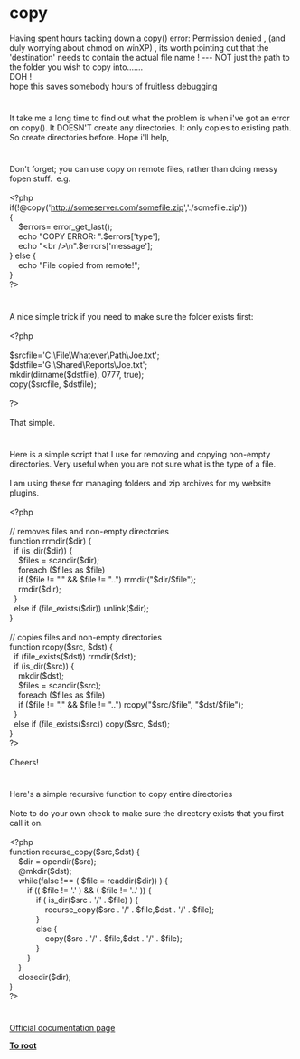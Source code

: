 # copy




<div class="phpcode"><span class="html">
Having spent hours tacking down a copy() error: Permission denied , (and duly worrying about chmod on winXP) , its worth pointing out that the &apos;destination&apos; needs to contain the actual file name ! --- NOT just the path to the folder you wish to copy into.......<br>DOH !<br>hope this saves somebody hours of fruitless debugging</span>
</div>
  

#


<div class="phpcode"><span class="html">
It take me a long time to find out what the problem is when i&apos;ve got an error on copy(). It DOESN&apos;T create any directories. It only copies to existing path. So create directories before. Hope i&apos;ll help,</span>
</div>
  

#


<div class="phpcode"><span class="html">
Don&apos;t forget; you can use copy on remote files, rather than doing messy fopen stuff.&#xA0; e.g.<br><br><span class="default">&lt;?php<br></span><span class="keyword">if(!@</span><span class="default">copy</span><span class="keyword">(</span><span class="string">&apos;<a href="http://someserver.com/somefile.zip" rel="nofollow" target="_blank">http://someserver.com/somefile.zip</a>&apos;</span><span class="keyword">,</span><span class="string">&apos;./somefile.zip&apos;</span><span class="keyword">))<br>{<br>&#xA0; &#xA0; </span><span class="default">$errors</span><span class="keyword">= </span><span class="default">error_get_last</span><span class="keyword">();<br>&#xA0; &#xA0; echo </span><span class="string">&quot;COPY ERROR: &quot;</span><span class="keyword">.</span><span class="default">$errors</span><span class="keyword">[</span><span class="string">&apos;type&apos;</span><span class="keyword">];<br>&#xA0; &#xA0; echo </span><span class="string">&quot;&lt;br /&gt;\n&quot;</span><span class="keyword">.</span><span class="default">$errors</span><span class="keyword">[</span><span class="string">&apos;message&apos;</span><span class="keyword">];<br>} else {<br>&#xA0; &#xA0; echo </span><span class="string">&quot;File copied from remote!&quot;</span><span class="keyword">;<br>}<br></span><span class="default">?&gt;</span>
</span>
</div>
  

#


<div class="phpcode"><span class="html">
A nice simple trick if you need to make sure the folder exists first:<br><br><span class="default">&lt;?php<br><br>$srcfile</span><span class="keyword">=</span><span class="string">&apos;C:\File\Whatever\Path\Joe.txt&apos;</span><span class="keyword">;<br></span><span class="default">$dstfile</span><span class="keyword">=</span><span class="string">&apos;G:\Shared\Reports\Joe.txt&apos;</span><span class="keyword">;<br></span><span class="default">mkdir</span><span class="keyword">(</span><span class="default">dirname</span><span class="keyword">(</span><span class="default">$dstfile</span><span class="keyword">), </span><span class="default">0777</span><span class="keyword">, </span><span class="default">true</span><span class="keyword">);<br></span><span class="default">copy</span><span class="keyword">(</span><span class="default">$srcfile</span><span class="keyword">, </span><span class="default">$dstfile</span><span class="keyword">);<br><br></span><span class="default">?&gt;<br></span><br>That simple.</span>
</div>
  

#


<div class="phpcode"><span class="html">
Here is a simple script that I use for removing and copying non-empty directories. Very useful when you are not sure what is the type of a file.<br><br>I am using these for managing folders and zip archives for my website plugins.<br><br><span class="default">&lt;?php<br><br></span><span class="comment">// removes files and non-empty directories<br></span><span class="keyword">function </span><span class="default">rrmdir</span><span class="keyword">(</span><span class="default">$dir</span><span class="keyword">) {<br>&#xA0; if (</span><span class="default">is_dir</span><span class="keyword">(</span><span class="default">$dir</span><span class="keyword">)) {<br>&#xA0; &#xA0; </span><span class="default">$files </span><span class="keyword">= </span><span class="default">scandir</span><span class="keyword">(</span><span class="default">$dir</span><span class="keyword">);<br>&#xA0; &#xA0; foreach (</span><span class="default">$files </span><span class="keyword">as </span><span class="default">$file</span><span class="keyword">)<br>&#xA0; &#xA0; if (</span><span class="default">$file </span><span class="keyword">!= </span><span class="string">&quot;.&quot; </span><span class="keyword">&amp;&amp; </span><span class="default">$file </span><span class="keyword">!= </span><span class="string">&quot;..&quot;</span><span class="keyword">) </span><span class="default">rrmdir</span><span class="keyword">(</span><span class="string">&quot;</span><span class="default">$dir</span><span class="string">/</span><span class="default">$file</span><span class="string">&quot;</span><span class="keyword">);<br>&#xA0; &#xA0; </span><span class="default">rmdir</span><span class="keyword">(</span><span class="default">$dir</span><span class="keyword">);<br>&#xA0; }<br>&#xA0; else if (</span><span class="default">file_exists</span><span class="keyword">(</span><span class="default">$dir</span><span class="keyword">)) </span><span class="default">unlink</span><span class="keyword">(</span><span class="default">$dir</span><span class="keyword">);<br>} <br><br></span><span class="comment">// copies files and non-empty directories<br></span><span class="keyword">function </span><span class="default">rcopy</span><span class="keyword">(</span><span class="default">$src</span><span class="keyword">, </span><span class="default">$dst</span><span class="keyword">) {<br>&#xA0; if (</span><span class="default">file_exists</span><span class="keyword">(</span><span class="default">$dst</span><span class="keyword">)) </span><span class="default">rrmdir</span><span class="keyword">(</span><span class="default">$dst</span><span class="keyword">);<br>&#xA0; if (</span><span class="default">is_dir</span><span class="keyword">(</span><span class="default">$src</span><span class="keyword">)) {<br>&#xA0; &#xA0; </span><span class="default">mkdir</span><span class="keyword">(</span><span class="default">$dst</span><span class="keyword">);<br>&#xA0; &#xA0; </span><span class="default">$files </span><span class="keyword">= </span><span class="default">scandir</span><span class="keyword">(</span><span class="default">$src</span><span class="keyword">);<br>&#xA0; &#xA0; foreach (</span><span class="default">$files </span><span class="keyword">as </span><span class="default">$file</span><span class="keyword">)<br>&#xA0; &#xA0; if (</span><span class="default">$file </span><span class="keyword">!= </span><span class="string">&quot;.&quot; </span><span class="keyword">&amp;&amp; </span><span class="default">$file </span><span class="keyword">!= </span><span class="string">&quot;..&quot;</span><span class="keyword">) </span><span class="default">rcopy</span><span class="keyword">(</span><span class="string">&quot;</span><span class="default">$src</span><span class="string">/</span><span class="default">$file</span><span class="string">&quot;</span><span class="keyword">, </span><span class="string">&quot;</span><span class="default">$dst</span><span class="string">/</span><span class="default">$file</span><span class="string">&quot;</span><span class="keyword">); <br>&#xA0; }<br>&#xA0; else if (</span><span class="default">file_exists</span><span class="keyword">(</span><span class="default">$src</span><span class="keyword">)) </span><span class="default">copy</span><span class="keyword">(</span><span class="default">$src</span><span class="keyword">, </span><span class="default">$dst</span><span class="keyword">);<br>}<br></span><span class="default">?&gt;<br></span><br>Cheers!</span>
</div>
  

#


<div class="phpcode"><span class="html">
Here&apos;s a simple recursive function to copy entire directories
<br>
<br>Note to do your own check to make sure the directory exists that you first call it on.
<br>
<br><span class="default">&lt;?php
<br></span><span class="keyword">function </span><span class="default">recurse_copy</span><span class="keyword">(</span><span class="default">$src</span><span class="keyword">,</span><span class="default">$dst</span><span class="keyword">) {
<br>&#xA0; &#xA0; </span><span class="default">$dir </span><span class="keyword">= </span><span class="default">opendir</span><span class="keyword">(</span><span class="default">$src</span><span class="keyword">);
<br>&#xA0; &#xA0; @</span><span class="default">mkdir</span><span class="keyword">(</span><span class="default">$dst</span><span class="keyword">);
<br>&#xA0; &#xA0; while(</span><span class="default">false </span><span class="keyword">!== ( </span><span class="default">$file </span><span class="keyword">= </span><span class="default">readdir</span><span class="keyword">(</span><span class="default">$dir</span><span class="keyword">)) ) {
<br>&#xA0; &#xA0; &#xA0; &#xA0; if (( </span><span class="default">$file </span><span class="keyword">!= </span><span class="string">&apos;.&apos; </span><span class="keyword">) &amp;&amp; ( </span><span class="default">$file </span><span class="keyword">!= </span><span class="string">&apos;..&apos; </span><span class="keyword">)) {
<br>&#xA0; &#xA0; &#xA0; &#xA0; &#xA0; &#xA0; if ( </span><span class="default">is_dir</span><span class="keyword">(</span><span class="default">$src </span><span class="keyword">. </span><span class="string">&apos;/&apos; </span><span class="keyword">. </span><span class="default">$file</span><span class="keyword">) ) {
<br>&#xA0; &#xA0; &#xA0; &#xA0; &#xA0; &#xA0; &#xA0; &#xA0; </span><span class="default">recurse_copy</span><span class="keyword">(</span><span class="default">$src </span><span class="keyword">. </span><span class="string">&apos;/&apos; </span><span class="keyword">. </span><span class="default">$file</span><span class="keyword">,</span><span class="default">$dst </span><span class="keyword">. </span><span class="string">&apos;/&apos; </span><span class="keyword">. </span><span class="default">$file</span><span class="keyword">);
<br>&#xA0; &#xA0; &#xA0; &#xA0; &#xA0; &#xA0; }
<br>&#xA0; &#xA0; &#xA0; &#xA0; &#xA0; &#xA0; else { 
<br>&#xA0; &#xA0; &#xA0; &#xA0; &#xA0; &#xA0; &#xA0; &#xA0; </span><span class="default">copy</span><span class="keyword">(</span><span class="default">$src </span><span class="keyword">. </span><span class="string">&apos;/&apos; </span><span class="keyword">. </span><span class="default">$file</span><span class="keyword">,</span><span class="default">$dst </span><span class="keyword">. </span><span class="string">&apos;/&apos; </span><span class="keyword">. </span><span class="default">$file</span><span class="keyword">);
<br>&#xA0; &#xA0; &#xA0; &#xA0; &#xA0; &#xA0; }
<br>&#xA0; &#xA0; &#xA0; &#xA0; }
<br>&#xA0; &#xA0; }
<br>&#xA0; &#xA0; </span><span class="default">closedir</span><span class="keyword">(</span><span class="default">$dir</span><span class="keyword">);
<br>}
<br></span><span class="default">?&gt;</span>
</span>
</div>
  

#

[Official documentation page](https://www.php.net/manual/en/function.copy.php)

**[To root](/README.md)**